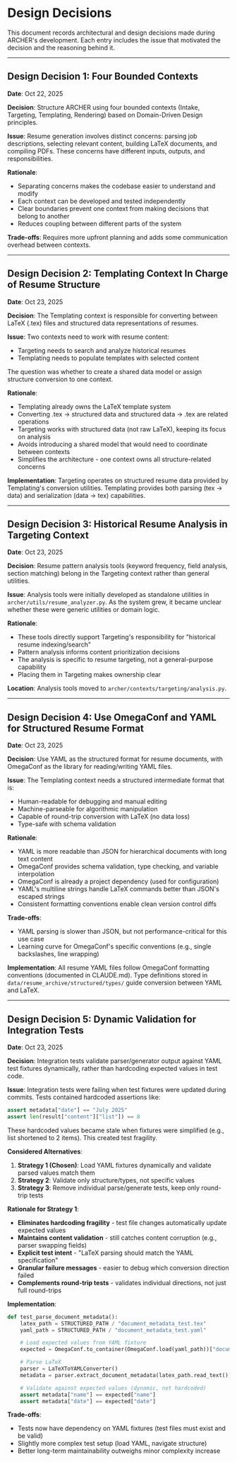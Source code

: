# Design Decisions

This document records architectural and design decisions made during ARCHER's development. Each entry includes the issue that motivated the decision and the reasoning behind it.

---

## Design Decision 1: Four Bounded Contexts

**Date**: Oct 22, 2025

**Decision**: Structure ARCHER using four bounded contexts (Intake, Targeting, Templating, Rendering) based on Domain-Driven Design principles.

**Issue**: Resume generation involves distinct concerns: parsing job descriptions, selecting relevant content, building LaTeX documents, and compiling PDFs. These concerns have different inputs, outputs, and responsibilities.

**Rationale**:
- Separating concerns makes the codebase easier to understand and modify
- Each context can be developed and tested independently
- Clear boundaries prevent one context from making decisions that belong to another
- Reduces coupling between different parts of the system

**Trade-offs**: Requires more upfront planning and adds some communication overhead between contexts.

---

## Design Decision 2: Templating Context In Charge of Resume Structure

**Date**: Oct 23, 2025

**Decision**: The Templating context is responsible for converting between LaTeX (.tex) files and structured data representations of resumes.

**Issue**: Two contexts need to work with resume content:
- Targeting needs to search and analyze historical resumes
- Templating needs to populate templates with selected content

The question was whether to create a shared data model or assign structure conversion to one context.

**Rationale**:
- Templating already owns the LaTeX template system
- Converting .tex → structured data and structured data → .tex are related operations
- Targeting works with structured data (not raw LaTeX), keeping its focus on analysis
- Avoids introducing a shared model that would need to coordinate between contexts
- Simplifies the architecture - one context owns all structure-related concerns

**Implementation**: Targeting operates on structured resume data provided by Templating's conversion utilities. Templating provides both parsing (tex → data) and serialization (data → tex) capabilities.

---

## Design Decision 3: Historical Resume Analysis in Targeting Context

**Date**: Oct 23, 2025

**Decision**: Resume pattern analysis tools (keyword frequency, field analysis, section matching) belong in the Targeting context rather than general utilities.

**Issue**: Analysis tools were initially developed as standalone utilities in `archer/utils/resume_analyzer.py`. As the system grew, it became unclear whether these were generic utilities or domain logic.

**Rationale**:
- These tools directly support Targeting's responsibility for "historical resume indexing/search"
- Pattern analysis informs content prioritization decisions
- The analysis is specific to resume targeting, not a general-purpose capability
- Placing them in Targeting makes ownership clear

**Location**: Analysis tools moved to `archer/contexts/targeting/analysis.py`.

---

## Design Decision 4: Use OmegaConf and YAML for Structured Resume Format

**Date**: Oct 23, 2025

**Decision**: Use YAML as the structured format for resume documents, with OmegaConf as the library for reading/writing YAML files.

**Issue**: The Templating context needs a structured intermediate format that is:
- Human-readable for debugging and manual editing
- Machine-parseable for algorithmic manipulation
- Capable of round-trip conversion with LaTeX (no data loss)
- Type-safe with schema validation

**Rationale**:
- YAML is more readable than JSON for hierarchical documents with long text content
- OmegaConf provides schema validation, type checking, and variable interpolation
- OmegaConf is already a project dependency (used for configuration)
- YAML's multiline strings handle LaTeX commands better than JSON's escaped strings
- Consistent formatting conventions enable clean version control diffs

**Trade-offs**:
- YAML parsing is slower than JSON, but not performance-critical for this use case
- Learning curve for OmegaConf's specific conventions (e.g., single backslashes, line wrapping)

**Implementation**: All resume YAML files follow OmegaConf formatting conventions (documented in CLAUDE.md). Type definitions stored in `data/resume_archive/structured/types/` guide conversion between YAML and LaTeX.

---

## Design Decision 5: Dynamic Validation for Integration Tests

**Date**: Oct 23, 2025

**Decision**: Integration tests validate parser/generator output against YAML test fixtures dynamically, rather than hardcoding expected values in test code.

**Issue**: Integration tests were failing when test fixtures were updated during commits. Tests contained hardcoded assertions like:
```python
assert metadata["date"] == "July 2025"
assert len(result["content"]["list"]) == 8
```

These hardcoded values became stale when fixtures were simplified (e.g., list shortened to 2 items). This created test fragility.

**Considered Alternatives**:
1. **Strategy 1 (Chosen)**: Load YAML fixtures dynamically and validate parsed values match them
2. **Strategy 2**: Validate only structure/types, not specific values
3. **Strategy 3**: Remove individual parse/generate tests, keep only round-trip tests

**Rationale for Strategy 1**:
- **Eliminates hardcoding fragility** - test file changes automatically update expected values
- **Maintains content validation** - still catches content corruption (e.g., parser swapping fields)
- **Explicit test intent** - "LaTeX parsing should match the YAML specification"
- **Granular failure messages** - easier to debug which conversion direction failed
- **Complements round-trip tests** - validates individual directions, not just full round-trips

**Implementation**:
```python
def test_parse_document_metadata():
    latex_path = STRUCTURED_PATH / "document_metadata_test.tex"
    yaml_path = STRUCTURED_PATH / "document_metadata_test.yaml"

    # Load expected values from YAML fixture
    expected = OmegaConf.to_container(OmegaConf.load(yaml_path))["document"]["metadata"]

    # Parse LaTeX
    parser = LaTeXToYAMLConverter()
    metadata = parser.extract_document_metadata(latex_path.read_text())

    # Validate against expected values (dynamic, not hardcoded)
    assert metadata["name"] == expected["name"]
    assert metadata["date"] == expected["date"]
```

**Trade-offs**:
- Tests now have dependency on YAML fixtures (test files must exist and be valid)
- Slightly more complex test setup (load YAML, navigate structure)
- Better long-term maintainability outweighs minor complexity increase
